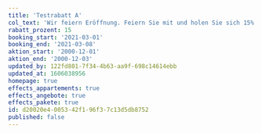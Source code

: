 ```yaml
---
title: 'Testrabatt A'
col_text: 'Wir feiern Eröffnung. Feiern Sie mit und holen Sie sich 15% auf alle Übernachtungen im gewählten Zeitraum.'
rabatt_prozent: 15
booking_start: '2021-03-01'
booking_end: '2021-03-08'
aktion_start: '2000-12-01'
aktion_end: '2000-12-03'
updated_by: 122fd801-7f34-4b63-aa9f-698c14614ebb
updated_at: 1606038956
homepage: true
effects_appartements: true
effects_angebote: true
effects_pakete: true
id: d20020e4-0053-42f1-96f3-7c13d5db8752
published: false
---
```

